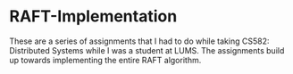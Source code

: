 # RAFT-Implementation

These are a series of assignments that I had to do while taking CS582: Distributed Systems while I was a student at LUMS. The assignments build up towards implementing the entire RAFT algorithm.

